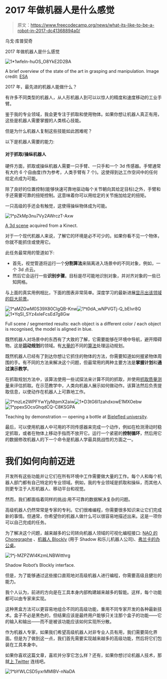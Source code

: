 # 2017 年做机器人是什么感觉

> 原文：<https://www.freecodecamp.org/news/what-its-like-to-be-a-robot-in-2017-dc41368894a0/>

乌戈·库普契奇

2017 年做机器人是什么感觉

![1*1wfeIn-huOS_O8YkE2D2BA](img/1a6503b05fdf3dcdc8390d122108b990.png)

A brief overview of the state of the art in grasping and manipulation. Image credit: [ESA](http://www.esa.int/images/DSC03062.JPG)

2017 年，最先进的机器人能做什么？

有许多不同类型的机器人，从人形机器人到可以以惊人的精度和速度移动的工业手臂。

鉴于我的专业领域，我会更专注于抓取和使用物体。如果你想让机器人真正有用，这些是机器人需要掌握的人类核心技能。

但是为什么机器人复制这些技能如此困难呢？

以下是机器人需要的能力:

#### 对于抓取/操纵机器人

硬件方面，抓取或操纵机器人需要一只手臂、一只手和一个 3d 传感器。手臂通常有大约 6 个自由度(作为参考，人类手臂有 7 个)。这使得到达工作空间中的任何给定点成为可能。

除了良好的位置控制(能够快速可靠地驱动每个关节朝向其给定目标)之外，手臂和手还需要可靠的扭矩控制。这意味着你可以用给定的关节施加给定的扭矩。

一只高级的手还会有触觉，这使得操纵物体成为可能。

![1*pZkMp3nu7Vy2AWrczT-Axw](img/ee49b93a42b576cfd86a64bd5135386d.png)

[A 3d scene](http://www.ros.org/news/assets_c/2015/06/pallet-thumb-480x375-1206.png) acquired from a Kinect.

对于一个现代机器人来说，了解它的环境是必不可少的。如果你看不见一个物体，你就不能抓住或使用它。

此任务最常用的管道如下:

*   首先，视觉管道将运行一个**分割算法**来隔离进入场景中的不同对象，例如，一个 3d 点云。
*   然后它会运行一些**识别步骤**。目标是尽可能地识别对象，并对齐对象的一些已知网格。

与上面的真实用例相比，下面的图表非常简单。深度学习的最新进展[显示出该领域的巨大前景](https://devblogs.nvidia.com/parallelforall/image-segmentation-using-digits-5/)。

![1*aMZGwM0S39X80ClgQB-Knw](img/86a20e2fb1f4379f0943ca04d5d15b75.png)![1*t0dA_wNPVGTj-Q_bElvr8Q](img/19d5bc9d6240cdb6d240e2e4f213b32b.png)![1*YqSI_SYz4xIeFcsEd7g8Gw](img/b42372c776b165bcefd461114b6decea.png)

Full scene / segmented results: each object is a different color / each object is recognised, the model is aligned in blue.

既然机器人对场景中的东西有了大致的了解，它需要能够在环境中导航，避开障碍物。这是**运动规划**的领域。有[大量的](https://medium.com/@ugocupcic/how-to-make-your-robot-go-from-a-to-b-without-hitting-things-1063a8890947)不同的[算法](https://medium.com/@ugocupcic/how-to-make-your-robot-go-from-a-to-b-without-hitting-things-9b86a758a3ae)处理运动规划。

既然机器人已经有了到达你想让它抓住的物体的方法，你需要知道如何握紧物体周围的手。有不同的方法来解决这个问题，但最常用的两种主要方法是**掌握计划**和**通过演示教学**。

在抓取规划方法中，该算法使用一些试探法来计算不同的抓取，并使用[抓取质量测量](https://medium.com/@ugocupcic/how-to-tell-if-my-robots-grasp-is-stable-7811fa3d16b8)来评估抓取。在示范教学中，人类向机器人展示如何做动作。该算法然后负责提取信息，以使动作在机器人上可靠地工作。

![1*mzLe2WPFYwYjyNtpmX2aiw](img/f06fc5c118d1161a2cd9fc23c9a74c8a.png)![1*D3tG6I1zahdxowE1MXOebw](img/aa03658017022a71b8229722bde3fefa.png)![1*ppexSOcsGhqdCQ-C8KSGPA](img/297dff67e1cf18d8dcc5e86a0e2eff1f.png)

Teaching by demonstration — opening a bottle at [Bielefled university](https://ni.www.techfak.uni-bielefeld.de/robotics/manual_action_representation).

最后，可以使用机器人中可用的不同传感器来完成一个动作，例如在检测滑动时稳定抓取，或者在物体上移动手指而不放开它。运行一个紧密的**控制循环**，然后用它的数据修改机器人的下一个命令是机器人学最具挑战性的方面之一。

# 我们如何向前迈进

开发所有这些功能并让它们在所有环境中工作需要做大量的工作。每个人和每个机器人部门都有自己特定的专业领域。例如，我的专业领域是抓取和操纵，而其他人则更专注于人形机器人、移动平台和视觉。

然而，我们都面临着同样的挑战:用不可靠的数据解决复杂的问题。

高级机器人仍然常常是专家的专利。它们很难编程，你需要很多知识来让它们完成新的事情。但通常，你希望你的机器人做什么可以很容易地描述出来。这是一项你可以自己完成的任务。

为了解决这个问题，越来越多的公司转向机器人领域的可视化编程接口: [NAO 的 Choregraphe](https://www.youtube.com/watch?v=q2ihy_mVpY8) 、[机器人 Blockly](http://wiki.ros.org/blockly) (用于 Shadow 和乐儿机器人公司)、[弗兰卡的办公桌](https://www.franka.de/#chapter2)。

![1*j-MZPZWl4KzmLNBWitthrg](img/a9befc1a08409b78fb531ebc397c855d.png)

Shadow Robot’s Blockly interface.

但是，为了能够通过这些接口直观地对高级机器人进行编程，你需要高级且健壮的能力。

我个人认为，前进的方向是在工具本身内部构建越来越多的智能。这样，每个功能都可以由专家来实现。

这种黑盒方法可以更容易地组合不同的高级功能，重用不同专家开发的各种最新技术。盒子不必是黑色的，但结果应该是最终用户能够只关注那个盒子的功能——它的输入和输出——而不是被该功能应该如何实现所分散。

作为机器人专家，如果我们希望高级机器人对非专业人员有用，我们需要简化界面。但是为了做到这一点，我们首先需要实现越来越多的高级功能，然后将它们包装在工具本身中。

如果你喜欢这篇文章，喜欢并分享它怎么样？还有，如果你想讨论机器人技术，那就[上 Twitter](http://twitter.com/ugocupcic) 连线吧。

![1*bYWLCSD5yxrMMlBV-nNaDA](img/077b8cc2cc8999f93b4993a7595370bc.png)